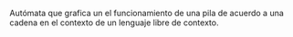 Autómata que grafica un el funcionamiento de una pila de acuerdo a una cadena en el contexto de un lenguaje libre de contexto.
